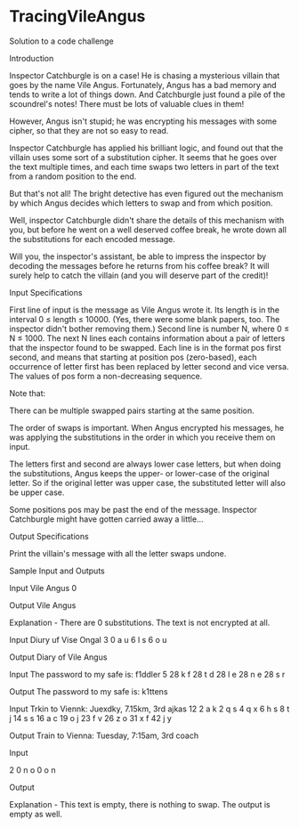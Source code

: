 # TracingVileAngus
Solution to a code challenge

Introduction

Inspector Catchburgle is on a case! He is chasing a mysterious villain that goes by the name Vile Angus. Fortunately, Angus has a bad memory and tends to write a lot of things down. And Catchburgle just found a pile of the scoundrel's notes! There must be lots of valuable clues in them!

However, Angus isn't stupid; he was encrypting his messages with some cipher, so that they are not so easy to read.

Inspector Catchburgle has applied his brilliant logic, and found out that the villain uses some sort of a substitution cipher. It seems that he goes over the text multiple times, and each time swaps two letters in part of the text from a random position to the end.

But that's not all! The bright detective has even figured out the mechanism by which Angus decides which letters to swap and from which position.

Well, inspector Catchburgle didn't share the details of this mechanism with you, but before he went on a well deserved coffee break, he wrote down all the substitutions for each encoded message.

Will you, the inspector's assistant, be able to impress the inspector by decoding the messages before he returns from his coffee break? It will surely help to catch the villain (and you will deserve part of the credit)!

Input Specifications

First line of input is the message as Vile Angus wrote it. Its length is in the interval 0 ≤ length ≤ 10000. (Yes, there were some blank papers, too. The inspector didn't bother removing them.) 
Second line is number N, where 0 ≤ N ≤ 1000.
The next N lines each contains information about a pair of letters that the inspector found to be swapped. Each line is in the format pos first second, and means that starting at position pos (zero-based), each occurrence of letter first has been replaced by letter second and vice versa. The values of pos form a non-decreasing sequence.

Note that:

There can be multiple swapped pairs starting at the same position.

The order of swaps is important. When Angus encrypted his messages, he was applying the substitutions in the order in which you receive them on input.

The letters first and second are always lower case letters, but when doing the substitutions, Angus keeps the upper- or lower-case of the original letter. So if the original letter was upper case, the substituted letter will also be upper case.

Some positions pos may be past the end of the message. Inspector Catchburgle might have gotten carried away a little...

Output Specifications

Print the villain's message with all the letter swaps undone.

Sample Input and Outputs

Input
Vile Angus
0

Output
Vile Angus

Explanation - There are 0 substitutions. The text is not encrypted at all.

Input
Diury uf Vise Ongal
3
0 a u
6 l s
6 o u

Output
Diary of Vile Angus

Input
The password to my safe is: f1ddler
5
28 k f
28 t d
28 l e
28 n e
28 s r

Output
The password to my safe is: k1ttens

Input
Trkin to Viennk: Juexdky, 7.15km, 3rd ajkas
12
2 a k
2 q s
4 q x
6 h s
8 t j
14 s s
16 a c
19 o j
23 f v
26 z o
31 x f
42 j y

Output
Train to Vienna: Tuesday, 7:15am, 3rd coach

Input

2
0 n o
0 o n

Output

Explanation - This text is empty, there is nothing to swap. The output is empty as well.

